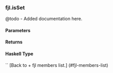 ### fjl.isSet
@todo - Added documentation here.

#### Parameters

#### Returns
 
#### Haskell Type
``
[Back to  + fjl members list.]
(#fjl-members-list)
